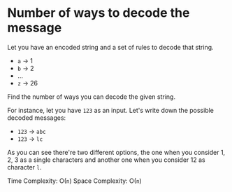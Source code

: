 # Number of ways to decode the message

Let you have an encoded string and a set of rules to decode that string.

- `a` → 1
- `b` → 2
- …
- `z` → 26

Find the number of ways you can decode the given string.

For instance, let you have `123` as an input. Let's write down the possible decoded messages:

- `123` → `abc`
- `123` → `lc`

As you can see there're two different options, the one when you consider 1, 2, 3 as a single characters and another one when you consider 12 as character `l`.

Time Complexity: O(`n`)
Space Complexity: O(`n`)
